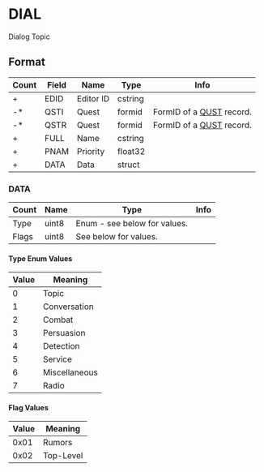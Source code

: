 DIAL
====

Dialog Topic

## Format

Count | Field | Name | Type | Info
------|-------|------|------|-----
+ | EDID | Editor ID | cstring |
-* | QSTI | Quest | formid | FormID of a [QUST](QUST.md) record.
-* | QSTR | Quest | formid | FormID of a [QUST](QUST.md) record.
+ | FULL | Name | cstring |
+ | PNAM | Priority | float32 |
+ | DATA | Data | struct |

### DATA

Count | Name | Type | Info
------|------|------|-----
 | Type | uint8 | Enum - see below for values.
 | Flags | uint8 | See below for values.
 
#### Type Enum Values

Value | Meaning
------|--------
0 | Topic
1 | Conversation
2 | Combat
3 | Persuasion
4 | Detection
5 | Service
6 | Miscellaneous
7 | Radio

#### Flag Values

Value | Meaning
------|--------
0x01 | Rumors
0x02 | Top-Level

